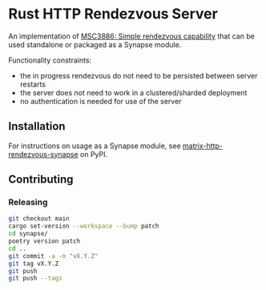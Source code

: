 # Rust HTTP Rendezvous Server

An implementation of [MSC3886: Simple rendezvous capability](https://github.com/matrix-org/matrix-spec-proposals/pull/3886) that can be used standalone or packaged as a Synapse module.

Functionality constraints:

- the in progress rendezvous do not need to be persisted between server restarts
- the server does not need to work in a clustered/sharded deployment
- no authentication is needed for use of the server

## Installation

For instructions on usage as a Synapse module, see [matrix-http-rendezvous-synapse](https://pypi.org/project/matrix-http-rendezvous-synapse/) on PyPI.

## Contributing

### Releasing

```sh
git checkout main
cargo set-version --workspace --bump patch
cd synapse/
poetry version patch
cd ..
git commit -a -m "vX.Y.Z"
git tag vX.Y.Z
git push
git push --tags
